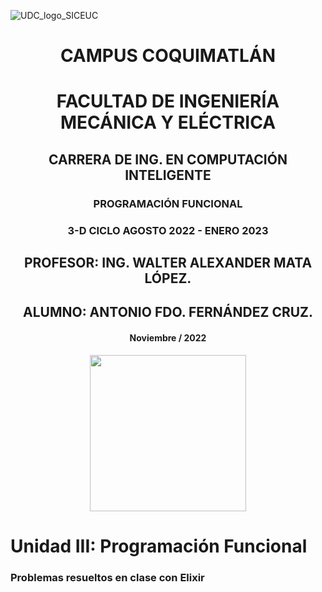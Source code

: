 
![UDC_logo_SICEUC](https://portal.ucol.mx/content/micrositios/188/image/Escudo2021/Dos_lineas_Izq/UdeC_2L%20izq_872.png)
<center> <h1>CAMPUS COQUIMATLÁN</h1> </center>


<center> <h1>FACULTAD DE INGENIERÍA MECÁNICA Y ELÉCTRICA</h1> </center>
<center> <h2>CARRERA DE ING. EN COMPUTACIÓN INTELIGENTE</h1> </center>
<center> <h3>PROGRAMACIÓN FUNCIONAL</h1> </center>
<center> <h3>3-D CICLO AGOSTO 2022 - ENERO 2023</h1> </center>

<center> <h2>PROFESOR: ING. WALTER ALEXANDER MATA LÓPEZ.</h1> </center>

<center> <h2>ALUMNO: ANTONIO FDO. FERNÁNDEZ CRUZ.</h1> </center>

<center> <h4>Noviembre / 2022</h1> </center>



<center><img src="https://portal.ucol.mx/content/micrositios/188/image/Escudo2021/Frase/Frase.png" width="250"></center>

<H6>

<H1>Unidad III: Programación Funcional</H1>

<H3>Problemas resueltos en clase con Elixir</H3>

